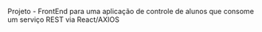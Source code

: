 Projeto - FrontEnd para uma aplicação de controle de alunos que consome um serviço REST via React/AXIOS